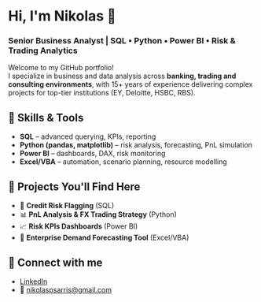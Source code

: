 # Hi, I'm Nikolas 👋  
### Senior Business Analyst | SQL • Python • Power BI • Risk & Trading Analytics

Welcome to my GitHub portfolio!  
I specialize in business and data analysis across **banking, trading and consulting environments**, with 15+ years of experience delivering complex projects for top-tier institutions (EY, Deloitte, HSBC, RBS).

## 🔧 Skills & Tools
- **SQL** – advanced querying, KPIs, reporting
- **Python (pandas, matplotlib)** – risk analysis, forecasting, PnL simulation
- **Power BI** – dashboards, DAX, risk monitoring
- **Excel/VBA** – automation, scenario planning, resource modelling

## 💼 Projects You'll Find Here
- 🧮 **Credit Risk Flagging** (SQL)
- 📊 **PnL Analysis & FX Trading Strategy** (Python)
- 📈 **Risk KPIs Dashboards** (Power BI)
- 📎 **Enterprise Demand Forecasting Tool** (Excel/VBA)

## 🔗 Connect with me
- [LinkedIn](https://www.linkedin.com/in/nikolaspsarris)
- 📧 nikolaspsarris@gmail.com
